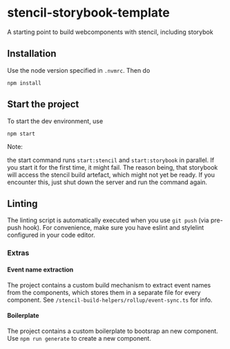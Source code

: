 # stencil-storybook-template

A starting point to build webcomponents with stencil, including storybok

## Installation

Use the node version specified in `.nvmrc`. Then do

```
npm install
```

## Start the project

To start the dev environment, use

```
npm start
````

Note:

the start command runs `start:stencil` and `start:storybook` in parallel. If you start it for the first time, it might fail. The reason being, that storybook will access the stencil build artefact, which might not yet be ready. If you encounter this, just shut down the server and run the command again.

## Linting

The linting script is automatically executed when you use `git push` (via pre-push hook). For convenience, make sure you have eslint and stylelint configured in your code editor.

### Extras

#### Event name extraction

The project contains a custom build mechanism to extract event names from the components, which stores them in a separate file for every component. See `/stencil-build-helpers/rollup/event-sync.ts` for info.

#### Boilerplate

The project contains a custom boilerplate to bootsrap an new component. Use `npm run generate` to create a new component.
